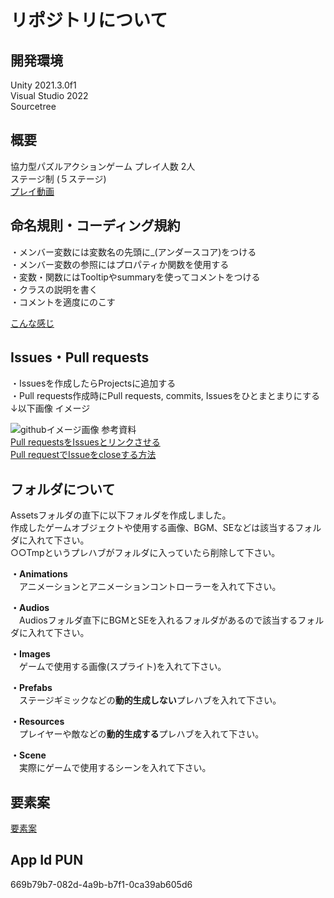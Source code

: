# リポジトリについて

## 開発環境
Unity 2021.3.0f1<br>
Visual Studio 2022<br>
Sourcetree<br>

## 概要
協力型パズルアクションゲーム
プレイ人数 2人  
ステージ制 (５ステージ)<br>
[プレイ動画](https://youtu.be/PYXJHTZMtz0)

## 命名規則・コーディング規約
・メンバー変数には変数名の先頭に_(アンダースコア)をつける  
・メンバー変数の参照にはプロパティか関数を使用する   
・変数・関数にはTooltipやsummaryを使ってコメントをつける  
・クラスの説明を書く  
・コメントを適度にのこす 

[こんな感じ](https://github.com/ShinoharaRyuga/2d_jellybrothers/blob/master/Assets/Shinohara/Scripts/RespawnManager.cs)

## Issues・Pull requests
・Issuesを作成したらProjectsに追加する  
・Pull requests作成時にPull requests, commits, Issuesをひとまとまりにする　↓以下画像 イメージ

![githubイメージ画像](https://user-images.githubusercontent.com/86392648/178971064-3bb6d023-1e97-45d7-83ba-3d87d4eec8ec.png)
参考資料  
[Pull requestsをIssuesとリンクさせる](https://tonari-it.com/github-issue-close/)  
[Pull requestでIssueをcloseする方法](https://qumeru.com/magazine/617)

## フォルダについて
Assetsフォルダの直下に以下フォルダを作成しました。  
作成したゲームオブジェクトや使用する画像、BGM、SEなどは該当するフォルダに入れて下さい。  
○○Tmpというプレハブがフォルダに入っていたら削除して下さい。

**・Animations**  
　アニメーションとアニメーションコントローラーを入れて下さい。  

**・Audios**  
　Audiosフォルダ直下にBGMとSEを入れるフォルダがあるので該当するフォルダに入れて下さい。

**・Images**  
　ゲームで使用する画像(スプライト)を入れて下さい。  

**・Prefabs**    
　ステージギミックなどの**動的生成しない**プレハブを入れて下さい。

**・Resources**  
　プレイヤーや敵などの**動的生成する**プレハブを入れて下さい。  

**・Scene**  
　実際にゲームで使用するシーンを入れて下さい。


## 要素案
[要素案](https://drive.google.com/drive/folders/1EzZpdk03KjzjG029Iuoia5yaIyrEV4Nw)

## App Id PUN
669b79b7-082d-4a9b-b7f1-0ca39ab605d6
